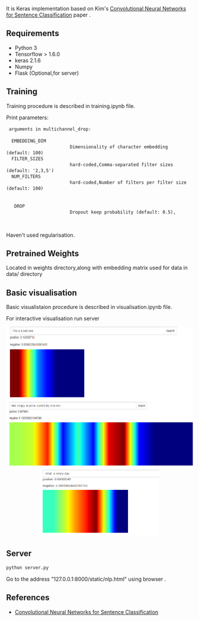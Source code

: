 

It is Keras implementation based on  Kim's [Convolutional Neural Networks for Sentence Classification](http://arxiv.org/abs/1408.5882) paper .

## Requirements

- Python 3
- Tensorflow > 1.6.0
- keras  2.1.6
- Numpy
- Flask (Optional,for server)

## Training

Training procedure is described in training.ipynb file.



Print parameters:



```
 arguments in multichannel_drop:
        
  EMBEDDING_DIM
                        Dimensionality of character embedding (default: 100)
  FILTER_SIZES
                        hard-coded,Comma-separated filter sizes (default: '2,3,5')
  NUM_FILTERS
                        hard-coded,Number of filters per filter size (default: 100)
  
                        
   DROP
                        Dropout keep probability (default: 0.5),
  
  

```
Haven't used regularisation.

## Pretrained Weights

 Located in weights directory,along with embedding matrix   used for data in data/ directory


## Basic visualisation

Basic visualistaion procedure is described in visualisation.ipynb file. 

For interactive visualisation run server 

<div align="center">
<img src="images/vis_5.png" height="200px">
<img src="images/vis_2.png" height="180px">
<img src="images/vis_3.png" height="180px">
</div>

## Server 

```bash
python server.py

```

Go to the address "127.0.0.1:8000/static/nlp.html" using browser .

## References

- [Convolutional Neural Networks for Sentence Classification](http://arxiv.org/abs/1408.5882)


